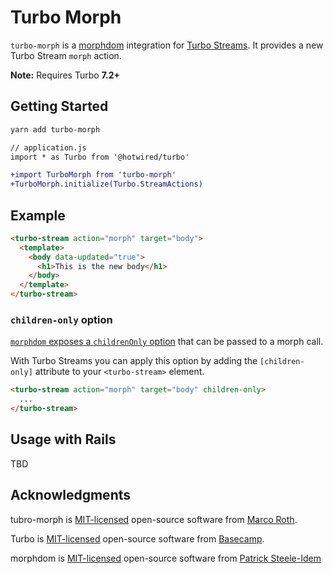 # Turbo Morph

`turbo-morph` is a [morphdom](https://github.com/patrick-steele-idem/morphdom) integration for [Turbo Streams](https://turbo.hotwired.dev/reference/streams). It provides a new Turbo Stream `morph` action.

**Note:** Requires Turbo **7.2+**

## Getting Started

```bash
yarn add turbo-morph
```

```diff
// application.js
import * as Turbo from '@hotwired/turbo'

+import TurboMorph from 'turbo-morph'
+TurboMorph.initialize(Turbo.StreamActions)
```

## Example

```html
<turbo-stream action="morph" target="body">
  <template>
    <body data-updated="true">
      <h1>This is the new body</h1>
    </body>
  </template>
</turbo-stream>
```

### `children-only` option

[`morphdom` exposes a `childrenOnly` option](https://github.com/patrick-steele-idem/morphdom#morphdomfromnode-tonode-options--node) that can be passed to a morph call.

With Turbo Streams you can apply this option by adding the `[children-only]` attribute to your `<turbo-stream>` element.

```html
<turbo-stream action="morph" target="body" children-only>
  ...
</turbo-stream>
```

## Usage with Rails

TBD


## Acknowledgments

tubro-morph is [MIT-licensed](LICENSE) open-source software from [Marco Roth](https://github.com/marcoroth).

Turbo is [MIT-licensed](https://github.com/hotwired/turbo/blob/main/MIT-LICENSE) open-source software from [Basecamp](https://basecamp.com/).

morphdom is [MIT-licensed](https://github.com/patrick-steele-idem/morphdom/blob/master/LICENSE) open-source software from [Patrick Steele-Idem](https://github.com/patrick-steele-idem)
